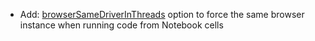 * Add: [browserSameDriverInThreads](configuration/options#browserSameDriverInThreads) option to force the same browser instance when running code from Notebook cells